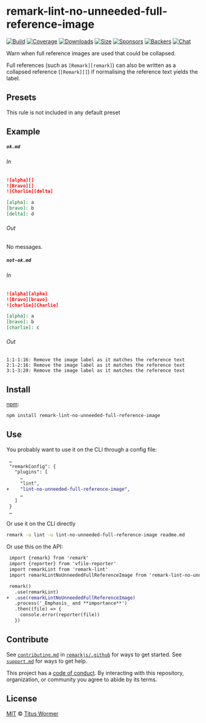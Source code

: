 <!--This file is generated-->

# remark-lint-no-unneeded-full-reference-image

[![Build][build-badge]][build]
[![Coverage][coverage-badge]][coverage]
[![Downloads][downloads-badge]][downloads]
[![Size][size-badge]][size]
[![Sponsors][sponsors-badge]][collective]
[![Backers][backers-badge]][collective]
[![Chat][chat-badge]][chat]

Warn when full reference images are used that could be collapsed.

Full references (such as `[Remark][remark]`) can also be written as a
collapsed reference (`[Remark][]`) if normalising the reference text yields
the label.

## Presets

This rule is not included in any default preset

## Example

##### `ok.md`

###### In

```markdown
![alpha][]
![Bravo][]
![Charlie][delta]

[alpha]: a
[bravo]: b
[delta]: d
```

###### Out

No messages.

##### `not-ok.md`

###### In

```markdown
![alpha][alpha]
![Bravo][bravo]
![charlie][Charlie]

[alpha]: a
[bravo]: b
[charlie]: c
```

###### Out

```text
1:1-1:16: Remove the image label as it matches the reference text
2:1-2:16: Remove the image label as it matches the reference text
3:1-3:20: Remove the image label as it matches the reference text
```

## Install

[npm][]:

```sh
npm install remark-lint-no-unneeded-full-reference-image
```

## Use

You probably want to use it on the CLI through a config file:

```diff
 …
 "remarkConfig": {
   "plugins": [
     …
     "lint",
+    "lint-no-unneeded-full-reference-image",
     …
   ]
 }
 …
```

Or use it on the CLI directly

```sh
remark -u lint -u lint-no-unneeded-full-reference-image readme.md
```

Or use this on the API:

```diff
 import {remark} from 'remark'
 import {reporter} from 'vfile-reporter'
 import remarkLint from 'remark-lint'
 import remarkLintNoUnneededFullReferenceImage from 'remark-lint-no-unneeded-full-reference-image'

 remark()
   .use(remarkLint)
+  .use(remarkLintNoUnneededFullReferenceImage)
   .process('_Emphasis_ and **importance**')
   .then((file) => {
     console.error(reporter(file))
   })
```

## Contribute

See [`contributing.md`][contributing] in [`remarkjs/.github`][health] for ways
to get started.
See [`support.md`][support] for ways to get help.

This project has a [code of conduct][coc].
By interacting with this repository, organization, or community you agree to
abide by its terms.

## License

[MIT][license] © [Titus Wormer][author]

[build-badge]: https://github.com/remarkjs/remark-lint/workflows/main/badge.svg

[build]: https://github.com/remarkjs/remark-lint/actions

[coverage-badge]: https://img.shields.io/codecov/c/github/remarkjs/remark-lint.svg

[coverage]: https://codecov.io/github/remarkjs/remark-lint

[downloads-badge]: https://img.shields.io/npm/dm/remark-lint-no-unneeded-full-reference-image.svg

[downloads]: https://www.npmjs.com/package/remark-lint-no-unneeded-full-reference-image

[size-badge]: https://img.shields.io/bundlephobia/minzip/remark-lint-no-unneeded-full-reference-image.svg

[size]: https://bundlephobia.com/result?p=remark-lint-no-unneeded-full-reference-image

[sponsors-badge]: https://opencollective.com/unified/sponsors/badge.svg

[backers-badge]: https://opencollective.com/unified/backers/badge.svg

[collective]: https://opencollective.com/unified

[chat-badge]: https://img.shields.io/badge/chat-discussions-success.svg

[chat]: https://github.com/remarkjs/remark/discussions

[npm]: https://docs.npmjs.com/cli/install

[health]: https://github.com/remarkjs/.github

[contributing]: https://github.com/remarkjs/.github/blob/HEAD/contributing.md

[support]: https://github.com/remarkjs/.github/blob/HEAD/support.md

[coc]: https://github.com/remarkjs/.github/blob/HEAD/code-of-conduct.md

[license]: https://github.com/remarkjs/remark-lint/blob/main/license

[author]: https://wooorm.com
